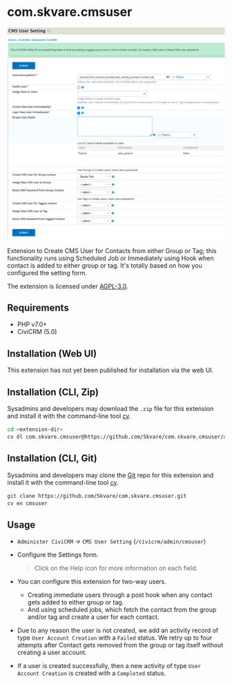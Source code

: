 # com.skvare.cmsuser

![Screenshot](/images/screenshot_2.png)

Extension to Create CMS User for Contacts from either Group or Tag; this functionality
runs using Scheduled Job or Immediately using Hook when contact is added to either
group or tag. It's totally based on how you configured the setting form.


The extension is licensed under [AGPL-3.0](LICENSE.txt).

## Requirements

* PHP v7.0+
* CiviCRM (5.0)


## Installation (Web UI)

This extension has not yet been published for installation via the web UI.

## Installation (CLI, Zip)

Sysadmins and developers may download the `.zip` file for this extension and
install it with the command-line tool [cv](https://github.com/civicrm/cv).

```bash
cd <extension-dir>
cv dl com.skvare.cmsuser@https://github.com/Skvare/com.skvare.cmsuser/archive/main.zip
```

## Installation (CLI, Git)

Sysadmins and developers may clone the [Git](https://en.wikipedia.org/wiki/Git) repo for this extension and
install it with the command-line tool [cv](https://github.com/civicrm/cv).

```bash
git clone https://github.com/Skvare/com.skvare.cmsuser.git
cv en cmsuser
```

## Usage
* `Administer CiviCRM` -> `CMS User Setting` (`/civicrm/admin/cmsuser`)
* Configure the Settings form.
     > Click on the Help icon for more information on each field.

* You can configure this extension for two-way users.
    * Creating immediate users through a post hook when any contact gets added to
      either group or tag.
    * And using scheduled jobs, which fetch the contact from the group and/or tag and create a user for each contact.

* Due to any reason the user is not created, we add an activity record of type
`User Account Creation` with a `Failed` status. We retry up to four attempts after
Contact gets removed from the group or tag itself without creating a user account.

* If a user is created successfully, then a new activity of type `User Account Creation` is created with a `Completed` status.

